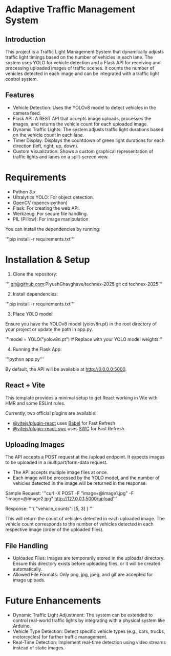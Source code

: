 # Adaptive Traffic Management System

## Introduction

This project is a Traffic Light Management System that dynamically adjusts traffic light timings based on the number of vehicles in each lane. The system uses YOLO for vehicle detection and a Flask API for receiving and processing uploaded images of traffic scenes. It counts the number of vehicles detected in each image and can be integrated with a traffic light control system.

## Features

* Vehicle Detection: Uses the YOLOv8 model to detect vehicles in the camera feed.
* Flask API: A REST API that accepts image uploads, processes the images, and returns the vehicle count for each uploaded image.
* Dynamic Traffic Lights: The system adjusts traffic light durations based on the vehicle count in each lane.
* Timer Display: Displays the countdown of green light durations for each direction (left, right, up, down).
* Custom Visualization: Shows a custom graphical representation of traffic lights and lanes on a split-screen view.

# Requirements

* Python 3.x
* Ultralytics YOLO: For object detection.
* OpenCV (opencv-python)
* Flask: For creating the web API.
* Werkzeug: For secure file handling.
* PIL (Pillow): For image manipulation

You can install the dependencies by running:

'''pip install -r requirements.txt'''

# Installation & Setup

1. Clone the repository:

''' git@github.com:PiyushGhavghave/technex-2025.git
cd technex-2025'''

2. Install dependencies:

'''pip install -r requirements.txt'''

3. Place YOLO model:

Ensure you have the YOLOv8 model (yolov8n.pt) in the root directory of your project or update the path in app.py.

'''model = YOLO("yolov8n.pt")  # Replace with your YOLO model weights'''

4. Running the Flask App:

'''python app.py'''

By default, the API will be available at http://0.0.0.0:5000.

## React + Vite

This template provides a minimal setup to get React working in Vite with HMR and some ESLint rules.

Currently, two official plugins are available:

- [@vitejs/plugin-react](https://github.com/vitejs/vite-plugin-react/blob/main/packages/plugin-react/README.md) uses [Babel](https://babeljs.io/) for Fast Refresh
- [@vitejs/plugin-react-swc](https://github.com/vitejs/vite-plugin-react-swc) uses [SWC](https://swc.rs/) for Fast Refresh

## Uploading Images

The API accepts a POST request at the /upload endpoint. It expects images to be uploaded in a multipart/form-data request.

* The API accepts multiple image files at once.
* Each image will be processed by the YOLO model, and the number of vehicles detected in the image will be returned in the response.

Sample Request:
'''curl -X POST -F "image=@image1.jpg" -F "image=@image2.jpg" http://127.0.0.1:5000/upload'''

Response:
'''{
  "vehicle_counts": [5, 3]
}
'''

This will return the count of vehicles detected in each uploaded image. The vehicle count corresponds to the number of vehicles detected in each respective image (order of the uploaded files).

## File Handling

* Uploaded Files: Images are temporarily stored in the uploads/ directory. Ensure this directory exists before uploading files, or it will be created automatically.
* Allowed File Formats: Only png, jpg, jpeg, and gif are accepted for image uploads.

# Future Enhancements

* Dynamic Traffic Light Adjustment: The system can be extended to control real-world traffic lights by integrating with a physical system like Arduino.
* Vehicle Type Detection: Detect specific vehicle types (e.g., cars, trucks, motorcycles) for further traffic management.
* Real-Time Detection: Implement real-time detection using video streams instead of static images.


